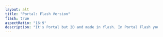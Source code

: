 ```yaml
---
layout: alt
title: "Portal: Flash Version"
flash: true
aspectRatio: "16:9"
description: "It's Portal but 2D and made in flash. In Portal Flash you have to solve a series of puzzles based on the portal gun use q and e to shoot portals. :)"
---
```


